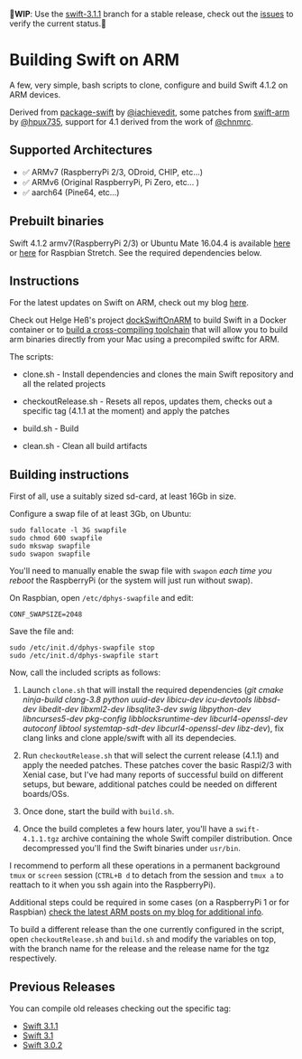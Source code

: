🚨**WIP**: Use the [swift-3.1.1](https://github.com/uraimo/buildSwiftOnARM/tree/3.1.1) branch for a stable release, check out the [issues](https://github.com/uraimo/buildSwiftOnARM/issues) to verify the current status.🚨

# Building Swift on ARM

A few, very simple, bash scripts to clone, configure and build Swift 4.1.2 on ARM devices. 

Derived from [package-swift](https://github.com/iachievedit/package-swift) by [@iachievedit](https://twitter.com/iachievedit), some patches from [swift-arm](https://github.com/swift-arm/) by [@hpux735](https://twitter.com/hpux735), support for 4.1 derived from the work of [@chnmrc](https://github.com/chnmrc/swift4arm).

## Supported Architectures

* ✅ ARMv7 (RaspberryPi 2/3, ODroid, CHIP, etc...)
* ✅ ARMv6 (Original RaspberryPi, Pi Zero, etc... )
* ✅ aarch64 (Pine64, etc...)

## Prebuilt binaries

Swift 4.1.2 armv7(RaspberryPi 2/3)  or Ubuntu Mate 16.04.4 is available [here](https://www.dropbox.com/s/f6g1kw02w0cjq5w/swift-4.1.2-RPi23-Ubuntu1604_b3.tgz?dl=0) or [here](https://www.dropbox.com/s/zs7kf3clc43e93j/swift-4.1.2-RPi23-RaspbianStretch_b3.tgz?dl=0) for Raspbian Stretch. See the required dependencies below.

## Instructions

For the latest updates on Swift on ARM, check out my blog [here](https://www.uraimo.com/category/raspberry/).

Check out Helge Heß's project [dockSwiftOnARM](https://github.com/helje5/dockSwiftOnARM) to build Swift in a Docker container or to [build a cross-compiling toolchain](https://github.com/AlwaysRightInstitute/swift-mac2arm-x-compile-toolchain) that will allow you to build arm binaries directly from your Mac using a precompiled swiftc for ARM.

The scripts:

- clone.sh - Install dependencies and clones the main Swift repository and all the related projects

- checkoutRelease.sh - Resets all repos, updates them, checks out a specific tag (4.1.1 at the moment) and apply the patches

- build.sh - Build

- clean.sh - Clean all build artifacts 


## Building instructions

First of all, use a suitably sized sd-card, at least 16Gb in size.

Configure a swap file of at least 3Gb, on Ubuntu:

    sudo fallocate -l 3G swapfile
    sudo chmod 600 swapfile
    sudo mkswap swapfile
    sudo swapon swapfile
    
You'll need to manually enable the swap file with `swapon` *each time you reboot* the RaspberryPi (or the system will just run without swap).

On Raspbian, open `/etc/dphys-swapfile` and edit:

    CONF_SWAPSIZE=2048
    
Save the file and:

    sudo /etc/init.d/dphys-swapfile stop
    sudo /etc/init.d/dphys-swapfile start
    
Now, call the included scripts as follows:

1. Launch `clone.sh` that will install the required dependencies (_git cmake ninja-build clang-3.8 python uuid-dev libicu-dev icu-devtools libbsd-dev libedit-dev libxml2-dev libsqlite3-dev swig libpython-dev libncurses5-dev pkg-config libblocksruntime-dev libcurl4-openssl-dev autoconf libtool systemtap-sdt-dev libcurl4-openssl-dev libz-dev_), fix clang links and clone apple/swift with all its dependecies.

2. Run `checkoutRelease.sh` that will select the current release (4.1.1) and apply the needed patches. These patches cover the basic Raspi2/3 with Xenial case, but I've had many reports of successful build on different setups, but beware, additional patches could  be needed on different boards/OSs.

3. Once done, start the build with `build.sh`.

4. Once the build completes a few hours later, you'll have a `swift-4.1.1.tgz` archive containing the whole Swift compiler distribution. Once decompressed you'll find the Swift binaries under `usr/bin`.

I recommend to perform all these operations in a permanent background `tmux` or `screen` session (`CTRL+B d` to detach from the session and `tmux a` to reattach to it when you ssh again into the RaspberryPi).

Additional steps could be required in some cases (on a RaspberryPi 1 or for Raspbian) [check the latest ARM posts on my blog for additional info](https://www.uraimo.com/category/raspberry/).

To build a different release than the one currently configured in the script, open `checkoutRelease.sh` and `build.sh` and modify the variables on top, with the branch name for the release and the release name for the tgz respectively.

## Previous Releases

You can compile old releases checking out the specific tag:

* [Swift 3.1.1](https://github.com/uraimo/buildSwiftOnARM/tree/3.1.1)
* [Swift 3.1](https://github.com/uraimo/buildSwiftOnARM/tree/3.1)
* [Swift 3.0.2](https://github.com/uraimo/buildSwiftOnARM/tree/3.0.2)

